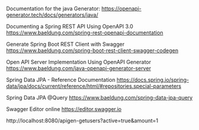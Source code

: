Documentation for the java Generator:
https://openapi-generator.tech/docs/generators/java/

Documenting a Spring REST API Using OpenAPI 3.0
https://www.baeldung.com/spring-rest-openapi-documentation

Generate Spring Boot REST Client with Swagger
https://www.baeldung.com/spring-boot-rest-client-swagger-codegen

Open API Server Implementation Using OpenAPI Generator
https://www.baeldung.com/java-openapi-generator-server

Spring Data JPA - Reference Documentation
https://docs.spring.io/spring-data/jpa/docs/current/reference/html/#repositories.special-parameters

Spring Data JPA @Query
https://www.baeldung.com/spring-data-jpa-query

Swagger Editor online
https://editor.swagger.io

http://localhost:8080/apigen-getusers?active=true&amount=1
